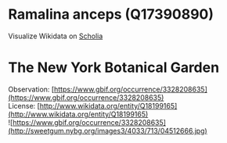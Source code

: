
Ramalina anceps (Q17390890)
===========================
  
Visualize Wikidata on [Scholia](https://scholia.toolforge.org/taxon/Q17390890)
# The New York Botanical Garden
  
Observation: [https://www.gbif.org/occurrence/3328208635](https://www.gbif.org/occurrence/3328208635)  
License: [http://www.wikidata.org/entity/Q18199165](http://www.wikidata.org/entity/Q18199165)  
![https://www.gbif.org/occurrence/3328208635](http://sweetgum.nybg.org/images3/4033/713/04512666.jpg)